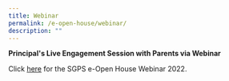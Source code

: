 ```yaml
---
title: Webinar
permalink: /e-open-house/webinar/
description: ""
---
```

**Principal's Live Engagement Session with Parents via Webinar**

Click [here](https://www.youtube.com/embed/pK5kssmqoLc) for the SGPS e-Open House Webinar 2022.